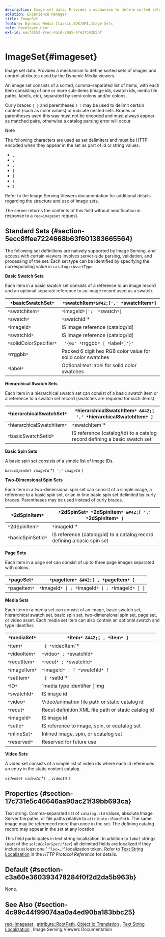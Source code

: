 ```yaml
---
description: Image set data. Provides a mechanism to define sorted sets of images and control attributes used by the Dynamic Media viewers.
solution: Experience Manager
title: ImageSet
feature: Dynamic Media Classic,SDK/API,Image Sets
role: Developer,User
exl-id: eacf0553-8cec-4a1d-80a5-6fe37b92b5bf
---
```

# ImageSet{#imageset}

Image set data. Provides a mechanism to define sorted sets of images and control attributes used by the Dynamic Media viewers.

An image set consists of a sorted, comma-separated list of items, with each item consisting of one or more sub-items (image ids, swatch ids, media file paths, labels, etc), separated by semi-colons and/or colons.

Curly braces `{ }` and parentheses `( )` may be used to delimit certain content (such as color values) or indicate nested sets. Braces or parentheses used this way must not be encoded and must always appear as matched pairs, otherwise a catalog parsing error will occur.

>[!NOTE]
>
>The following characters are used as set delimiters and must be HTTP-encoded when they appear in the set as part of id or string values: 
>
>* `,` 
>* `;` 
>* `:` 
>* `{` 
>* `}` 
>* `(` 
>* `)` 


Refer to the Image Serving Viewers documentation for additional details regarding the structure and use of image sets.

The server returns the contents of this field without modification in response to a `req=imageset` request.

## Standard Sets {#section-5ecc8ffee7224668b63f601383665564}

The following set definitions are natively supported by Image Serving, and access with certain viewers involves server-side parsing, validation, and processing of the set. Each set type can be identified by specifying the corresponding value in `catalog::AssetType`.

**Basic Swatch Sets**

Each item in a basic swatch set consists of a reference to an image record and an optional separate reference to an image record used as a swatch. 

|  `*`basicSwatchSet`*`  | `*`swatchItem`*&#42;[',' *`swatchItem`*]`  |
|---|---|
|  `*`swatchItem`*`  | `*`imageId`*[';' *`swatch`*]`  |
|  `*`swatch`*`  | `*`swatchId`*|solidColorSpecifier`  |
|  `*`imageId`*`  | IS image reference (catalog/id)  |
|  `*`swatchId`*`  | IS image reference (catalog/id)  |
|  `*`solidColorSpecifier`*`  | ` '{0x' *`rrggbb`* [ *`label`*]'}'`  |
|  `*`rrggbb`*`  | Packed 6 digit hex RGB color value for solid color swatches  |
|  `*`label`*`  | Optional text label for solid color swatches  |

**Hierarchical Swatch Sets**

Each item in a hierarchical swatch set can consist of a basic swatch item or a reference to a swatch set record (swatches are required for such items).

|  `*`hierarchicalSwatchSet`*`  | `*`hierarchicalSwatchItem`* &#42;[ ',' *`hierarchicalSwatchItem`* ]`  |
|---|---|
|  `*`hierarchicalSwatchItem`*`  | `*`swatchItem`* | { *`basicSwatchSetId`* ';' *`swatch`* }`  |
|  `*`basicSwatchSetId`*`  | IS reference (catalog/id) to a catalog record defining a basic swatch set  |

**Basic Spin Sets**

A basic spin set consists of a simple list of image IDs.

*`basicSpinSet imageId`*  &#42;`[ ';'`  *`imageId`* `]`

**Two-Dimensional Spin Sets**

Each item in a two-dimensional spin set can consist of a simple image, a reference to a basic spin set, or an in-line basic spin set delimited by curly braces. Parentheses may be used instead of curly braces.

|  `*`2dSpinItem`*`  | `*`2dSpinSet`* *`2dSpinItem`* &#42;[ ',' *`2dSpinItem`* ]`  |
|---|---|
|  `*`2dSpinItem`*`  | `*`imageId`* | { '{' *`basicSpinSet`* '}' } | *`basicSpinSetId`*`  |
|  `*`basicSpinSetId`*`  | IS reference (catalog/id) to a catalog record defining a basic spin set  |

**Page Sets**

Each item in a page set can consist of up to three page images separated with colons.

|  `*`pageSet`*`  | `*`pageItem`* &#42;[ , *`pageItem`* ]`  |
|---|---|
|  `*`pageItem`*`  | `*`imageId`* [ : *`imageId`* [ : *`imageId`* ] ]`  |

**Media Sets**

Each item in a media set can consist of an image, basic swatch set, hierarchical swatch set, basic spin set, two-dimensional spin set, page set, or video asset. Each media set item can also contain an optional swatch and type identifier.

|  `*`mediaSet`*`  | `*`item`* &#42;[ , *`item`* ]`  |
|---|---|
|  `*`item`*`  | ` { *`videoItem`* | *`recutItem`* | *`imageItem`*}} | *`setItem`* } [ ; [ *`ID`* ] [ ; [ *`reserved`* ] ] ]`  |
|  `*`videoItem`*`  | `*`video`* ; *`swatchId`*`  |
|  `*`recutItem`*`  | `*`recut`* ; *`swatchId`*`  |
|  `*`imageItem`*`  | `*`imageId`* ; [ *`swatchId`* ]`  |
|  `*`setItem`*`  | ` { *`setId`* | { '{' *`inlineSet`* '}' } } ; *`swatchId`*`  |
|  `*`ID`*`  | `media type identifier [ img | basic | advanced_image | img | img_set | advanced_imageset | advanced_swatchset | spin | video ]`  |
|  `*`swatchId`*`  | IS image id  |
|  `*`video`*`  | Video/animation file path or static catalog id  |
|  `*`recut`*`  | Recut definition XML file path or static catalog id  |
|  `*`imageId`*`  | IS image id  |
|  `*`setId`*`  | IS reference to image, spin, or ecatalog set  |
|  `*`inlineSet`*`  | Inlined image, spin, or ecatalog set  |
|  `*`reserved`*`  | Reserved for future use  |

**Video Sets**

A video set consists of a simple list of video ids where each id references an entry in the static content catalog.

*`videoSet videoId`*  &#42;`[ ,`  *`videoId`* `]`

## Properties {#section-17c731e5c46646aa90ac21f39bb693ca}

Text string. Comma-separated list of `catalog::Id` values, absolute Image Server file paths, or file paths relative to `attribute::RootPath`. The same image may be referenced more than once in the set. The defining catalog record may appear in the set at any location.

This field participates in text string localization. In addition to *`label`* strings (part of the *`solidColorSpecifier`*) all delimited fields are localized if they include at least one ' `^loc=…^`' localization token. Refer to [Text String Localization](/help/aem-is-ir-api/is-api/http-ref/image-serving-api-ref/c-http-protocol-reference/c-syntax-and-features/r-text-string-localization.md) in the *HTTP Protocol Reference* for details.

## Default {#section-c3a60e360393478284f0f2d2da5b963b}

None.

## See Also {#section-4c99c44f99074aa0a4ed90ba183bbc25}

[req=imageset](/help/aem-is-ir-api/is-api/http-ref/image-serving-api-ref/c-http-protocol-reference/c-command-reference/r-req/r-req.md) , [attribute::RootPath](/help/aem-is-ir-api/is-api/image-catalog/image-serving-api-ref/c-image-catalog-reference/c-attributes-reference/r-rootpath.md), [Object Id Translation](/help/aem-is-ir-api/is-api/http-ref/image-serving-api-ref/c-http-protocol-reference/c-syntax-and-features/r-object-id-translation.md) , [Text String Localization](/help/aem-is-ir-api/is-api/http-ref/image-serving-api-ref/c-http-protocol-reference/c-syntax-and-features/r-text-string-localization.md) , Image Serving Viewers Documentation
